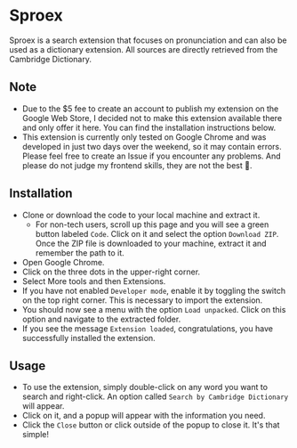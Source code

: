 # Sproex

Sproex is a search extension that focuses on pronunciation and can also be used as a dictionary extension. All sources are directly retrieved from the Cambridge Dictionary.

## Note

- Due to the $5 fee to create an account to publish my extension on the Google Web Store, I decided not to make this extension available there and only offer it here. You can find the installation instructions below.
- This extension is currently only tested on Google Chrome and was developed in just two days over the weekend, so it may contain errors. Please feel free to create an Issue if you encounter any problems. And please do not judge my frontend skills, they are not the best 😤.

## Installation

- Clone or download the code to your local machine and extract it.
  - For non-tech users, scroll up this page and you will see a green button labeled `Code`. Click on it and select the option `Download ZIP`. Once the ZIP file is downloaded to your machine, extract it and remember the path to it.
- Open Google Chrome.
- Click on the three dots in the upper-right corner.
- Select More tools and then Extensions.
- If you have not enabled `Developer mode`, enable it by toggling the switch on the top right corner. This is necessary to import the extension.
- You should now see a menu with the option `Load unpacked`. Click on this option and navigate to the extracted folder.
- If you see the message `Extension loaded`, congratulations, you have successfully installed the extension.

## Usage

- To use the extension, simply double-click on any word you want to search and right-click. An option called `Search by Cambridge Dictionary` will appear.
- Click on it, and a popup will appear with the information you need.
- Click the `Close` button or click outside of the popup to close it. It's that simple!
